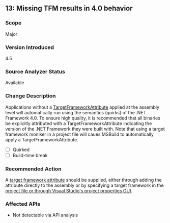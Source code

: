 ## 13: Missing TFM results in 4.0 behavior

### Scope
Major

### Version Introduced
4.5

### Source Analyzer Status
Available

### Change Description
Applications without a <a href="https://msdn.microsoft.com/en-us/library/system.runtime.versioning.targetframeworkattribute%28v=vs.110%29.aspx">TargetFrameworkAttribute</a> applied at the assembly level will automatically run using the semantics (quirks) of the .NET Framework 4.0. To ensure high quality, it is recommended that all binaries be explicitly attributed with a TargetFrameworkAttribute indicating the version of the .NET Framework they were built with. Note that using a target framework moniker in a project file will caues MSBuild to automatically apply a TargetFrameworkAttribute.

- [ ] Quirked
- [ ] Build-time break

### Recommended Action
A <a href="https://msdn.microsoft.com/en-us/library/system.runtime.versioning.targetframeworkattribute%28v=vs.110%29.aspx">target framework attribute</a> should be supplied, either through adding the attribute directly to the assembly or by specifying a target framework in the <a href="http://blogs.msdn.com/b/visualstudio/archive/2010/05/19/visual-studio-managed-multi-targeting-part-1-concepts-target-framework-moniker-target-framework.aspx">project file or through Visual Studio's project properties GUI</a>.

### Affected APIs
* Not detectable via API analysis
